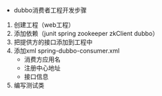 * dubbo消费者工程开发步骤
1. 创建工程（web工程）
2. 添加依赖（junit spring zookeeper zkClient dubbo）
3. 把提供方的接口添加到工程中
4. 添加xml spring-dubbo-consumer.xml
    * 消费方应用名
    * 注册中心地址
    * 接口信息
5. 编写测试类